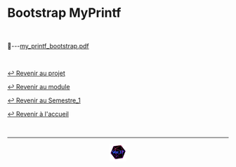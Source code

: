 # Bootstrap MyPrintf

<br>

📂---[my_printf_bootstrap.pdf](https://github.com/Studio-17/Epitech-Subjects/tree/main/Semestre_1/B-PSU-100/My_printf/Bootstrap_MyPrint/my_printf_bootstrap.pdf)

<br>

[↩️ Revenir au projet](https://github.com/Studio-17/Epitech-Subjects/tree/main/Semestre_1/B-PSU-100/My_printf)

[↩️ Revenir au module](https://github.com/Studio-17/Epitech-Subjects/tree/main/Semestre_1/B-PSU-100)

[↩️ Revenir au Semestre_1](https://github.com/Studio-17/Epitech-Subjects/tree/main/Semestre_1)

[↩️ Revenir à l'accueil](https://github.com/Studio-17/Epitech-Subjects)

<br>

---

<div align="center">

<a href="https://github.com/Studio-17" target="_blank"><img src="../../../../voc17.gif" width="40"></a>

</div>